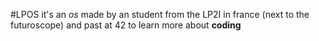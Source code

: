 #LPOS
it's an *os* made by an student from the LP2I in france (next to the futuroscope) and past at 42 to learn more about __coding__
